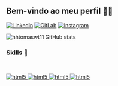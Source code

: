## Bem-vindo ao meu perfil 👋🏼 


[![Linkedin](https://img.shields.io/badge/LinkedIn-0077B5?style=for-the-badge&logo=linkedin&logoColor=white)](https://www.linkedin.com/in/tom%C3%A1s-melo-b397182a1/t)
[![GitLab](https://img.shields.io/badge/GitLab-330F63?style=for-the-badge&logo=gitlab&logoColor=white)](https://gitlab.com/hhtomaswt11)
[![Instagram](https://img.shields.io/badge/Instagram-E4405F?style=for-the-badge&logo=instagram&logoColor=white)](https://www.instagram.com/ttoomasmeloo11/)



![hhtomaswt11 GitHub stats](https://github-readme-stats.vercel.app/api?username=hhtomaswt11&show_icons=true&theme=transparent)


### Skills 🤖

<div style="display: inline_block"><br/>

<a href= "https://www.cprogramming.com/" > <img align = "c" alt ="html5" src="https://img.shields.io/badge/C-00599C?style=for-the-badge&logo=c&logoColor=white"/> </a> 
<a href = "https://www.java.com/pt-BR/"> <img align = "java" alt ="html5" src="https://img.shields.io/badge/Java-ED8B00?style=for-the-badge&logo=openjdk&logoColor=white"/> </a> 
<a href = "https://www.mysql.com/"> <img align = "mysql" alt ="html5" src="https://img.shields.io/badge/MySQL-00000F?style=for-the-badge&logo=mysql&logoColor=white"/> </a> 
<a href = "https://www.python.org/"> <img align = "python" alt ="html5" src="https://img.shields.io/badge/Python-14354C?style=for-the-badge&logo=python&logoColor=white"/> </a> 


</div><br/>

